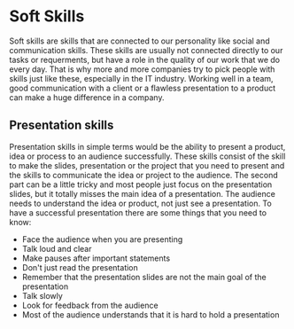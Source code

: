 # Soft Skills
Soft skills are skills that are connected to our personality like social and communication skills. These skills are usually not connected directly to our tasks or requerments, but have a role in the quality of our work that we do every day. That is why more and more companies try to pick people with skills just like these, especially in the IT industry. Working well in a team, good communication with a client or a flawless presentation to a product can make a huge difference in a company. 
## Presentation skills
Presentation skills in simple terms would be the ability to present a product, idea or process to an audience successfully. These skills consist of the skill to make the slides, presentation or the project that you need to present and the skills to communicate the idea or project to the audience. The second part can be a little tricky and most people just focus on the presentation slides, but it totally misses the main idea of a presentation. The audience needs to understand the idea or product, not just see a presentation. To have a successful presentation there are some things that you need to know:
* Face the audience when you are presenting
* Talk loud and clear
* Make pauses after important statements
* Don't just read the presentation
* Remember that the presentation slides are not the main goal of the presentation
* Talk slowly
* Look for feedback from the audience
* Most of the audience understands that it is hard to hold a presentation
